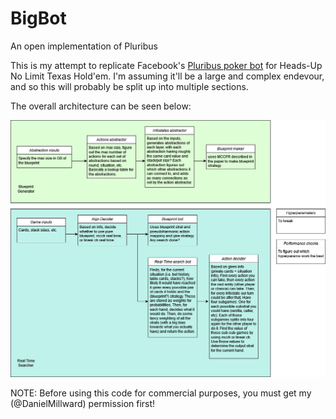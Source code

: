# BigBot
An open implementation of Pluribus

This is my attempt to replicate Facebook's [Pluribus poker bot](https://ai.meta.com/blog/pluribus-first-ai-to-beat-pros-in-6-player-poker/) for Heads-Up No Limit Texas Hold'em. I'm assuming it'll be a large and complex endevour, and so this will probably be split up into multiple sections.

The overall architecture can be seen below:

![BigBotArchitecture](./Images/Big%20Bot.drawio.png)



NOTE: Before using this code for commercial purposes, you must get my (@DanielMillward) permission first!
